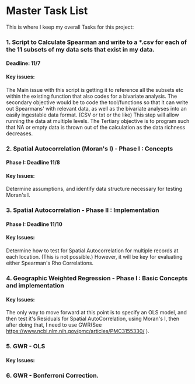 # Master Task List
This is where I keep my overall Tasks for this project:

### 1. Script to Calculate Spearman and write to a *.csv for each of the 11 subsets of my data sets that exist in my data. 
#### Deadline:  11/7
#### Key issues:
The Main issue with this script is getting it to reference all the subsets etc within the existing function that also codes for a bivariate analysis.  The secondary objective would be to code the tool/functions so that it can write out Spearmans' with relevant data, as well as the bivariate analyses into an easily ingestable data format. (CSV or txt or the like) This step will allow running the data at multiple levels.  The Tertiary objective is to program such that NA or empty data is thrown out of the calculation as the data richness decreases.

### 2. Spatial Autocorrelation (Moran's I)  - Phase I  :  Concepts
#### Phase I: Deadline 11/8
#### Key Issues:  
Determine assumptions, and identify data structure necessary for testing Moran's I.


### 3. Spatial Autocorrelation - Phase II  : Implementation
#### Phase I: Deadline 11/10
#### Key Issues: 
Determine how to test for Spatial Autocorrelation for multiple records at each location. (This is not possible.)
However, it will be key for evaluating either Spearman's Rho Correlations.



### 4. Geographic Weighted Regression - Phase I : Basic Concepts and implementation
#### Key Issues:
The only way to move forward at this point is to specify an OLS model, and then test it's Residuals for Spatial AutoCorrelation, using Moran's I,  then after doing that, I need to use GWR(See https://www.ncbi.nlm.nih.gov/pmc/articles/PMC3155330/ ). 

### 5. GWR - OLS
#### Key Issues:

### 6. GWR - Bonferroni Correction.
